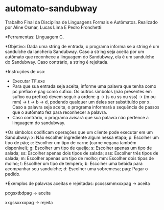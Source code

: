 # automato-sandubway
Trabalho Final da Disciplina de Linguagens Formais e Autômatos.
Realizado por Aline Osmar, Lucas Lima E Pedro Fronchetti

*Ferramentas: Linguagem C.

*Objetivo: Dada uma string de entrada, o programa informa se a string é um sanduíche da lancheria Sandubway. Caso a string seja aceita por um autômato que reconhece a linguagem 
do Sandubway, ela é um sanduíche do Sandubway. Caso contrário, a string é rejeitada.

*Instruções de uso:
- Executar TF.exe
- Para que sua entrada seja aceita, informe uma palavra que tenha como pc prefixo e pag como sufixo. Os outros símbolos (não presentes em sufixo ou prefixo) devem seguir a ordem: g -> (s ou ss ou sss) -> (m ou mm) -> t -> b -> d, podendo qualquer um deles ser substituído por x. Caso a palavra seja aceita, o programa informará a sequência de passos que o autômato fez para reconhecer a palavra.
- Caso contrário, o programa avisará que sua palavra não pertence a linguagem do sandubway.

*Os símbolos codificam operações que um cliente pode executar em um Sandubway:
x: Não escolher ingrediente algum nessa etapa;
p: Escolher um tipo de pão;
c: Escolher um tipo de carne (carne vegana também disponível);
g: Escolher um tipo de queijo;
s: Escolher apenas um tipo de salada;
ss: Escolher apenas dois tipos de salada;
sss: Escolher três tipos de salada;
m: Escolher apenas um tipo de molho;
mm: Escolher dois tipos de molho;
t: Escolher um tipo de tempero;
b: Escolher uma bebida para acompanhar seu sanduíche;
d: Escolher uma sobremesa;
pag: Pagar o pedido.


*Exemplos de palavras aceitas e rejeitadas:
pcxsssmmxxxpag -> aceita

pcgsxtbdpag -> aceita

xxgssxxxxpag -> rejeita
